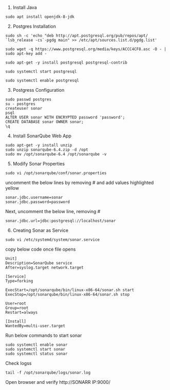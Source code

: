 1.  Install Java
```
sudo apt install openjdk-8-jdk
```

2. Postgres Installation
```
sudo sh -c 'echo "deb http://apt.postgresql.org/pub/repos/apt/ `lsb_release -cs`-pgdg main" >> /etc/apt/sources.list.d/pgdg.list'

sudo wget -q https://www.postgresql.org/media/keys/ACCC4CF8.asc -O - | sudo apt-key add -

sudo apt-get -y install postgresql postgresql-contrib

sudo systemctl start postgresql

sudo systemctl enable postgresql

```

3. Postgress Configuration
```
sudo passwd postgres
su - postgres
createuser sonar
psql
ALTER USER sonar WITH ENCRYPTED password 'password';
CREATE DATABASE sonar OWNER sonar;
\q
```

4. Install SonarQube Web App
```
sudo apt-get -y install unzip
sudo unzip sonarqube-6.4.zip -d /opt
sudo mv /opt/sonarqube-6.4 /opt/sonarqube -v
```

5. Modify Sonar Properties
```
sudo vi /opt/sonarqube/conf/sonar.properties
```
uncomment the below lines by removing # and add values highlighted yellow
```
sonar.jdbc.username=sonar
sonar.jdbc.password=password
```
Next, uncomment the below line, removing #
```
sonar.jdbc.url=jdbc:postgresql://localhost/sonar
```

6. Creating Sonar as Service

```
sudo vi /etc/systemd/system/sonar.service
```

copy below code once file opens
```
Unit]
Description=SonarQube service
After=syslog.target network.target

[Service]
Type=forking

ExecStart=/opt/sonarqube/bin/linux-x86-64/sonar.sh start
ExecStop=/opt/sonarqube/bin/linux-x86-64/sonar.sh stop

User=root
Group=root
Restart=always

[Install]
WantedBy=multi-user.target

```

Run below commands to start sonar
```
sudo systemctl enable sonar
sudo systemctl start sonar
sudo systemctl status sonar
```

Check logss
```
tail -f /opt/sonarqube/logs/sonar.log

```

Open browser and verify
http://SONARR IP:9000/


